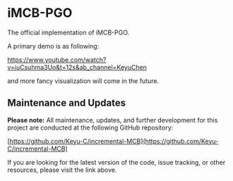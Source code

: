 # iMCB-PGO

The official implementation of iMCB-PGO.

A primary demo is as following:

https://www.youtube.com/watch?v=iuCsuhma3Uo&t=12s&ab_channel=KeyuChen

and more fancy visualization will come in the future.

## Maintenance and Updates

**Please note:** All maintenance, updates, and further development for this project are conducted at the following GitHub repository:

[https://github.com/Keyu-C/incremental-MCB](https://github.com/Keyu-C/incremental-MCB)

If you are looking for the latest version of the code, issue tracking, or other resources, please visit the link above.
